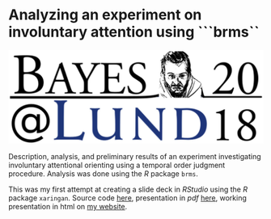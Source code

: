 # Analyzing an experiment on involuntary attention using **```brms``**

![Bayes @ Lund 2018](media/BayesAtLund2018_avatar.jpg)

Description, analysis, and preliminary results of an experiment investigating involuntary attentional orienting using a temporal order judgment procedure. Analysis was done using the *R* package `brms`.

This was my first attempt at creating a slide deck in *RStudio* using the *R* package `xaringan`. Source code [here](https://github.com/aschetti/2018.04.12_Bayes_at_Lund/blob/master/Schettino_BayesAtLund2018.Rmd), presentation in *pdf* [here](https://github.com/aschetti/2018.04.12_Bayes_at_Lund/blob/master/output/Schettino_Analyzing_an_experiment_on_involuntary_attention_using_brms.pdf), working presentation in html on [my website](https://asch3tti.netlify.com/post/bayesatlund2018/).


